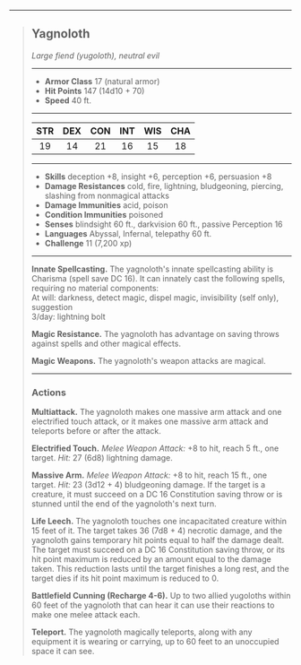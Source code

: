 ***
> ## Yagnoloth
> *Large fiend (yugoloth), neutral evil*
> 
> ***
> 
> - **Armor Class** 17 (natural armor)
> - **Hit Points** 147 (14d10 + 70)
> - **Speed** 40 ft.
> 
> ***
> 
> |STR|DEX|CON|INT|WIS|CHA|
> |:---:|:---:|:---:|:---:|:---:|:---:|
> |19|14|21|16|15|18|
> 
> ***
> 
> - **Skills** deception +8, insight +6, perception +6, persuasion +8
> - **Damage Resistances** cold, fire, lightning, bludgeoning, piercing, slashing from nonmagical attacks
> - **Damage Immunities** acid, poison
> - **Condition Immunities** poisoned
> - **Senses** blindsight 60 ft., darkvision 60 ft., passive Perception 16
> - **Languages** Abyssal, Infernal, telepathy 60 ft.
> - **Challenge** 11 (7,200 xp)
> 
> ***
> 
> **Innate Spellcasting.** The yagnoloth's innate spellcasting ability is Charisma (spell save DC 16). It can innately cast the following spells, requiring no material components:  
> At will: darkness, detect magic, dispel magic, invisibility (self only), suggestion  
> 3/day: lightning bolt
> 
> **Magic Resistance.** The yagnoloth has advantage on saving throws against spells and other magical effects.
> 
> **Magic Weapons.** The yagnoloth's weapon attacks are magical.
> 
> ***
> 
> ### Actions
> **Multiattack.** The yagnoloth makes one massive arm attack and one electrified touch attack, or it makes one massive arm attack and teleports before or after the attack.
> 
> **Electrified Touch.** *Melee Weapon Attack:* +8 to hit, reach 5 ft., one target. *Hit:* 27 (6d8) lightning damage.
> 
> **Massive Arm.** *Melee Weapon Attack:* +8 to hit, reach 15 ft., one target. *Hit:* 23 (3d12 + 4) bludgeoning damage. If the target is a creature, it must succeed on a DC 16 Constitution saving throw or is stunned until the end of the yagnoloth's next turn.
> 
> **Life Leech.** The yagnoloth touches one incapacitated creature within 15 feet of it. The target takes 36 (7d8 + 4) necrotic damage, and the yagnoloth gains temporary hit points equal to half the damage dealt. The target must succeed on a DC 16 Constitution saving throw, or its hit point maximum is reduced by an amount equal to the damage taken. This reduction lasts until the target finishes a long rest, and the target dies if its hit point maximum is reduced to 0.
> 
> **Battlefield Cunning (Recharge 4-6).** Up to two allied yugoloths within 60 feet of the yagnoloth that can hear it can use their reactions to make one melee attack each.
> 
> **Teleport.** The yagnoloth magically teleports, along with any equipment it is wearing or carrying, up to 60 feet to an unoccupied space it can see.